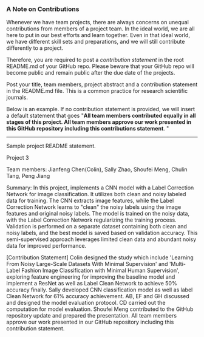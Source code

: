 ### A Note on Contributions

Whenever we have team projects, there are always concerns on unequal contributions from members of a project team. In the ideal world, we are all here to put in our best efforts and learn together. Even in that ideal world, we have different skill sets and preparations, and we will still contribute differently to a project. 

Therefore, you are required to post a *contribution statement* in the root README.md of your GitHub repo. Please beware that your GitHub repo will become public and remain public after the due date of the projects. 

Post your title, team members, project abstract and a contribution statement in the README.md file.  This is a common practice for research scientific journals. 

Below is an example. If no contribution statement is provided, we will insert a default statement that goes "**All team members contributed equally in all stages of this project. All team members approve our work presented in this GitHub repository including this contributions statement**. "

---
Sample project README statement.

Project 3

Team members: Jianfeng Chen(Colin), Sally Zhao, Shoufei Meng, Chulin Tang, Peng Jiang

Summary: In this project, implements a CNN model with a Label Correction Network for image classification. It utilizes both clean and noisy labeled data for training. The CNN extracts image features, while the Label Correction Network learns to "clean" the noisy labels using the image features and original noisy labels. The model is trained on the noisy data, with the Label Correction Network regularizing the training process. Validation is performed on a separate dataset containing both clean and noisy labels, and the best model is saved based on validation accuracy. This semi-supervised approach leverages limited clean data and abundant noisy data for improved performance.

[Contribution Statement] Colin designed the study which include 'Learning From Noisy Large-Scale Datasets With Minimal Supervision' and 'Multi-Label Fashion Image Classification with Minimal Human Supervision', exploring feature engineering for improving the baseline model and implement a ResNet as well as Label Clean Network to achieve 50% accuracy finally. Sally developed CNN classification model as well as label Clean Network for 61% accuracy achievement. AB, EF and GH discussed and designed the model evaluation protocol. CD carried out the computation for model evaluation. Shoufei Meng contributed to the GitHub repository update and prepared the presentation. All team members approve our work presented in our GitHub repository including this contribution statement.
